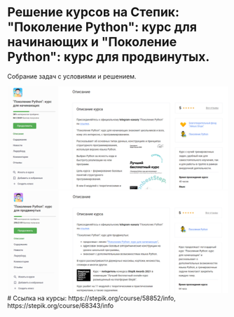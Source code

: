 # Решение курсов на Степик: "Поколение Python": курс для начинающих и "Поколение Python": курс для продвинутых.
Собрание задач с условиями и решением.
<div id="header" align="center">
  <img src="st2.png"/>
  <img src="st1.png"/>
</div>
# Ссылка на курсы: https://stepik.org/course/58852/info, https://stepik.org/course/68343/info
